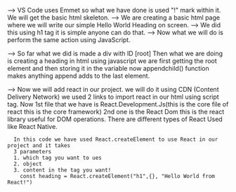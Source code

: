 --> VS Code uses Emmet so what we have done is used "!" mark within it. We will get the basic html skeleton.
--> We are creating a basic html page where we will write our simple Hello World Heading on screen.
--> We did this using h1 tag it is simple anyone can do that.
--> Now what we will do is perform the same action using JavaScript. 

--> So far what we did is made a div with ID [root]
      Then what we are doing is creating a heading in html using javascript
      we are first getting the root element and then storing it in the variable
      now appendchild() function makes anything append adds to the last element.

--> Now we will add react in our project.
        we will do it using CDN (Content Delivery Network)
        we used 2 links to import react in our html using script tag.
        Now 
        1st file that we have is React.Development.Js(this is the core file of react this is the core framework)
        2nd one is the React Dom this is the react library useful for DOM operations. 
        There are different types of React Used like React Native. 

      In this code we have used React.createElement to use React in our project and it takes
      3 parameters 
      1. which tag you want to ues
      2. object
      3. content in the tag you want!
        const heading = React.createElement("h1",{}, "Hello World from React!")
